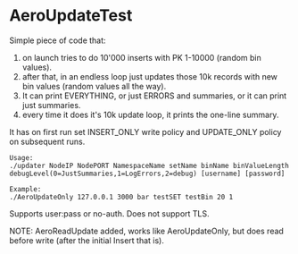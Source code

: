 # AeroUpdateTest

Simple piece of code that:
1. on launch tries to do 10'000 inserts with PK 1-10000 (random bin values).
2. after that, in an endless loop just updates those 10k records with new bin values (random values all the way).
3. It can print EVERYTHING, or just ERRORS and summaries, or it can print just summaries.
4. every time it does it's 10k update loop, it prints the one-line summary.

It has on first run set INSERT_ONLY write policy and UPDATE_ONLY policy on subsequent runs.

```
Usage:
./updater NodeIP NodePORT NamespaceName setName binName binValueLength debugLevel(0=JustSummaries,1=LogErrors,2=debug) [username] [password]

Example:
./AeroUpdateOnly 127.0.0.1 3000 bar testSET testBin 20 1
```

Supports user:pass or no-auth. Does not support TLS.

NOTE: AeroReadUpdate added, works like AeroUpdateOnly, but does read before write (after the initial Insert that is).
